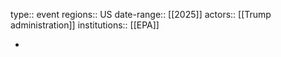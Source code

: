 type:: event
regions:: US
date-range:: [[2025]]
actors:: [[Trump administration]]
institutions:: [[EPA]]

-